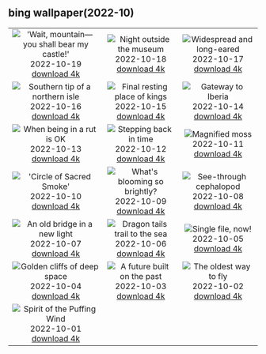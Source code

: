 ## bing wallpaper(2022-10)

|  |  |  |
| :----: | :----: | :----: |
| !['Wait, mountain—you shall bear my castle!'](https://cn.bing.com/th?id=OHR.WartburgCastle_EN-US8283353282_UHD.jpg&pid=hp&w=384&h=216&rs=1&c=4) <br/>2022-10-19 [download 4k](https://cn.bing.com/th?id=OHR.WartburgCastle_EN-US8283353282_UHD.jpg)| ![Night outside the museum](https://cn.bing.com/th?id=OHR.GB25Anni_EN-US8198972228_UHD.jpg&pid=hp&w=384&h=216&rs=1&c=4) <br/>2022-10-18 [download 4k](https://cn.bing.com/th?id=OHR.GB25Anni_EN-US8198972228_UHD.jpg)| ![Widespread and long-eared](https://cn.bing.com/th?id=OHR.SwedenOwl_EN-US8107135630_UHD.jpg&pid=hp&w=384&h=216&rs=1&c=4) <br/>2022-10-17 [download 4k](https://cn.bing.com/th?id=OHR.SwedenOwl_EN-US8107135630_UHD.jpg)|
| ![Southern tip of a northern isle](https://cn.bing.com/th?id=OHR.PrinceChristianSound_EN-US8033823843_UHD.jpg&pid=hp&w=384&h=216&rs=1&c=4) <br/>2022-10-16 [download 4k](https://cn.bing.com/th?id=OHR.PrinceChristianSound_EN-US8033823843_UHD.jpg)| ![Final resting place of kings](https://cn.bing.com/th?id=OHR.NaqsheRustam_EN-US7919143366_UHD.jpg&pid=hp&w=384&h=216&rs=1&c=4) <br/>2022-10-15 [download 4k](https://cn.bing.com/th?id=OHR.NaqsheRustam_EN-US7919143366_UHD.jpg)| ![Gateway to Iberia](https://cn.bing.com/th?id=OHR.RioArazas_EN-US7767502808_UHD.jpg&pid=hp&w=384&h=216&rs=1&c=4) <br/>2022-10-14 [download 4k](https://cn.bing.com/th?id=OHR.RioArazas_EN-US7767502808_UHD.jpg)|
| ![When being in a rut is OK](https://cn.bing.com/th?id=OHR.AlaskaMoose_EN-US7632880778_UHD.jpg&pid=hp&w=384&h=216&rs=1&c=4) <br/>2022-10-13 [download 4k](https://cn.bing.com/th?id=OHR.AlaskaMoose_EN-US7632880778_UHD.jpg)| ![Stepping back in time](https://cn.bing.com/th?id=OHR.AmmoniteGraveyard_EN-US7510840532_UHD.jpg&pid=hp&w=384&h=216&rs=1&c=4) <br/>2022-10-12 [download 4k](https://cn.bing.com/th?id=OHR.AmmoniteGraveyard_EN-US7510840532_UHD.jpg)| ![Magnified moss](https://cn.bing.com/th?id=OHR.TortulaMoss_EN-US7128071079_UHD.jpg&pid=hp&w=384&h=216&rs=1&c=4) <br/>2022-10-11 [download 4k](https://cn.bing.com/th?id=OHR.TortulaMoss_EN-US7128071079_UHD.jpg)|
| !['Circle of Sacred Smoke'](https://cn.bing.com/th?id=OHR.SacredSmoke_EN-US7047459944_UHD.jpg&pid=hp&w=384&h=216&rs=1&c=4) <br/>2022-10-10 [download 4k](https://cn.bing.com/th?id=OHR.SacredSmoke_EN-US7047459944_UHD.jpg)| ![What's blooming so brightly?](https://cn.bing.com/th?id=OHR.ChukchiSea_EN-US6494940864_UHD.jpg&pid=hp&w=384&h=216&rs=1&c=4) <br/>2022-10-09 [download 4k](https://cn.bing.com/th?id=OHR.ChukchiSea_EN-US6494940864_UHD.jpg)| ![See-through cephalopod](https://cn.bing.com/th?id=OHR.GlassOctopus_EN-US6394802515_UHD.jpg&pid=hp&w=384&h=216&rs=1&c=4) <br/>2022-10-08 [download 4k](https://cn.bing.com/th?id=OHR.GlassOctopus_EN-US6394802515_UHD.jpg)|
| ![An old bridge in a new light](https://cn.bing.com/th?id=OHR.OberbaumBridge_EN-US6324390642_UHD.jpg&pid=hp&w=384&h=216&rs=1&c=4) <br/>2022-10-07 [download 4k](https://cn.bing.com/th?id=OHR.OberbaumBridge_EN-US6324390642_UHD.jpg)| ![Dragon tails trail to the sea](https://cn.bing.com/th?id=OHR.BayofBiscay_EN-US8933430968_UHD.jpg&pid=hp&w=384&h=216&rs=1&c=4) <br/>2022-10-06 [download 4k](https://cn.bing.com/th?id=OHR.BayofBiscay_EN-US8933430968_UHD.jpg)| ![Single file, now!](https://cn.bing.com/th?id=OHR.FlamingoTeacher_EN-US8819896781_UHD.jpg&pid=hp&w=384&h=216&rs=1&c=4) <br/>2022-10-05 [download 4k](https://cn.bing.com/th?id=OHR.FlamingoTeacher_EN-US8819896781_UHD.jpg)|
| ![Golden cliffs of deep space](https://cn.bing.com/th?id=OHR.CosmicCliffs_EN-US8727581889_UHD.jpg&pid=hp&w=384&h=216&rs=1&c=4) <br/>2022-10-04 [download 4k](https://cn.bing.com/th?id=OHR.CosmicCliffs_EN-US8727581889_UHD.jpg)| ![A future built on the past](https://cn.bing.com/th?id=OHR.Porthuis_EN-US8462686696_UHD.jpg&pid=hp&w=384&h=216&rs=1&c=4) <br/>2022-10-03 [download 4k](https://cn.bing.com/th?id=OHR.Porthuis_EN-US8462686696_UHD.jpg)| ![The oldest way to fly](https://cn.bing.com/th?id=OHR.LotsOBalloons_EN-US8236203600_UHD.jpg&pid=hp&w=384&h=216&rs=1&c=4) <br/>2022-10-02 [download 4k](https://cn.bing.com/th?id=OHR.LotsOBalloons_EN-US8236203600_UHD.jpg)|
| ![Spirit of the Puffing Wind](https://cn.bing.com/th?id=OHR.BridalVeilFalls_EN-US8055892423_UHD.jpg&pid=hp&w=384&h=216&rs=1&c=4) <br/>2022-10-01 [download 4k](https://cn.bing.com/th?id=OHR.BridalVeilFalls_EN-US8055892423_UHD.jpg)|
